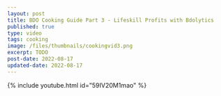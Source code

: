 ```yaml
---
layout: post
title: BDO Cooking Guide Part 3 - Lifeskill Profits with Bdolytics
published: true
type: video
tags: cooking
image: /files/thumbnails/cookingvid3.png
excerpt: TODO
post-date: 2022-08-17
updated-date: 2022-08-17
---
```



{% include youtube.html id="59IV20M1mao" %}